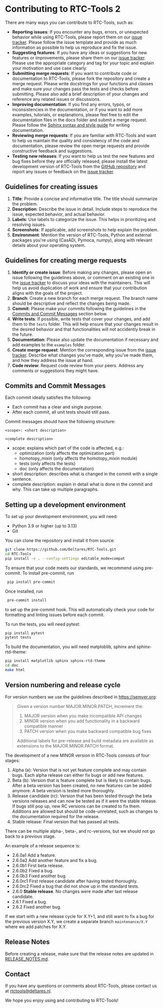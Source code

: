 # Contributing to RTC-Tools 2

There are many ways you can contribute to RTC-Tools, such as:

- **Reporting issues**: If you encounter any bugs, errors, or unexpected behavior while using RTC-Tools, 
please report them on our [issue tracker](https://github.com/deltares/rtc-tools/issues).
Please follow the issue template and provide as much information as possible to help us reproduce and fix the issue.
- **Suggesting features**: If you have any ideas or suggestions for new features or improvements, 
please share them on our [issue tracker](https://github.com/deltares/rtc-tools/issues).
Please use the appropriate category and tag for your topic and explain your motivation and use case clearly.
- **Submitting merge requests**: If you want to contribute code or documentation to RTC-Tools, 
please fork the repository and create a merge request.
Please write docstrings for your functions and classes and make sure your changes pass the tests and checks before submitting.
Please also add a brief description of your changes and reference any related issues or discussions.
- **Improving documentation**: If you find any errors, typos, or inconsistencies in the documentation,
 or if you want to add more examples, tutorials, or explanations, 
 please feel free to edit the documentation files in the docs folder and submit a merge request.
Please follow the [Sphinx syntax and style guide](https://www.sphinx-doc.org/en/master/usage/restructuredtext/basics.html) for writing documentation.
- **Reviewing merge requests**: If you are familiar with RTC-Tools and want to help us maintain the quality and consistency of the code and documentation,
 please review the open merge requests and provide constructive feedback and suggestions.
- **Testing new releases**: If you want to help us test the new features and bug fixes before they are officially released, 
please install the latest development version of RTC-Tools from the [GitHub repository](https://github.com/deltares/rtc-tools)
 and report any issues or feedback on the [issue tracker](https://github.com/deltares/rtc-tools/issues).

## Guidelines for creating issues
1. **Title**: Provide a concise and informative title. The title should summarize the problem.
2. **Description**: Describe the issue in detail. Include steps to reproduce the issue, expected behavior, and actual behavior.
3. **Labels**: Use labels to categorize the issue. This helps in prioritizing and resolving issues.
4. **Screenshots**: If applicable, add screenshots to help explain the problem.
5. **Environment**: Mention the version of RTC-Tools, Python and external packages you're using (CasADi, Pymoca, numpy), along with relevant details about your operating system.


## Guidelines for creating merge requests
1. **Identify or create issue**: Before making any changes,
please open an issue following the guidelines above,
or comment on an existing one in the
[issue tracker](https://github.com/deltares/rtc-tools/issues)
to discuss your ideas with the maintainers.
This will help us avoid duplication of work
and ensure that your contribution aligns with the goals of the project.
2. **Branch**: Create a new branch for each merge request. The branch name should be descriptive and reflect the changes being made.
3. **Commit**: Please make your commits following the guidelines in the [Commits and Commit Messages](#commits-and-commit-messages) section below.
4. **Write tests**: If possible, write tests that cover your changes, and add them to the `tests` folder.
This will help ensure that your changes result in the desired behavior and that functionalities will not accidently break in the future.
5. **Documentation**: Please also update the documentation if necessary and add examples to the `examples` folder.
6. **Create merge request**: Mention the corresponding issue from the [issue tracker](https://github.com/deltares/rtc-tools/issues).
Describe what changes you've made, why you've made them, and how they address the issue at hand.
7. **Code review**: Request code review from your peers. Address any comments or suggestions they might have.


## Commits and Commit Messages

Each commit ideally satisfies the following:

- Each commit has a clear and single purpose.
- After each commit, all unit tests should still pass.

Commit messages should have the following structure:

```text
<scope>: <short description>

<complete description>
```

- scope: explains which part of the code is affected, e.g.:
    - optimization (only affects the optimization part)
    - homotopy_mixin (only affects the homotopy_mixin module)
    - tests (only affects the tests)
    - doc (only affects the documentation)
- short description: describes what is changed in the commit with a single sentence.
- complete description: explain in detail what is done in the commit and why.
    This can take up multiple paragraphs.


## Setting up a development environment

To set up your development environment, you will need:

- Python 3.9 or higher (up to 3.13)
- Git

You can clone the repository and install it from source:

```bash
git clone https://github.com/Deltares/RTC-Tools.git
cd RTC-Tools
pip install -e . --config-settings editable_mode=compat
```

To ensure that your code meets our standards, we recommend using pre-commit.
To install pre-commit, run
```bash
 pip install pre-commit
 ```
Once installed, run
```bash
 pre-commit install
 ```
to set up the pre-commit hook. This will
automatically check your code for formatting and linting issues before each
commit.


To run the tests, you will need pytest:

```bash
pip install pytest
pytest tests
```

To build the documentation, you will need matploblib, sphinx and sphinx-rtd-theme:

```bash
pip install matplotlib sphinx sphinx-rtd-theme
cd doc
make html
```

## Version numbering and release cycle

For version numbers we use the guidelines described in <https://semver.org>:

> Given a version number MAJOR.MINOR.PATCH, increment the:
> 
> 1. MAJOR version when you make incompatible API changes
> 2. MINOR version when you add functionality in a backward compatible manner
> 3. PATCH version when you make backward compatible bug fixes
> 
> Additional labels for pre-release and build metadata are available
> as extensions to the MAJOR.MINOR.PATCH format.

The development of a new MINOR version in RTC-Tools consists of four stages:

1. Alpha (a): Version that is not yet feature complete and may contain bugs.
    Each alpha release can either fix bugs or add new features.
2. Beta (b): Version that is feature complete but is likely to contain bugs.
    After a beta version has been created, no new features can be added anymore.
    A beta version is tested more thoroughly.
3. Release candidate (rc): Version that has been tested through the beta versions releases
    and can now be tested as if it were the stable release.
    If bugs still pop up, new RC versions can be created to fix them.
    Additions are allowed but should be code-unrelated,
    such as changes to the documentation required for the release.
4. Stable release: Final version that has passed all tests.

There can be multiple alpha-, beta-, and rc-versions,
but we should not go back to a previous stage.

An example of a release sequence is:

- 2.6.0a1 Add a feature.
- 2.6.0a2 Add another feature and fix a bug.
- 2.6.0b1 First beta release.
- 2.6.0b2 Fixed a bug.
- 2.6.0b3 Fixed another bug.
- 2.6.0rc1 First release candidate after having tested thoroughly.
- 2.6.0rc2 Fixed a bug that did not show up in the standard tests.
- 2.6.0 **Stable release**.
    No changes were made after last release candidate.
- 2.6.1 Fixed a bug.
- 2.6.2 Fixed another bug.

If we start with a new release cycle for X.Y+1,
and still want to fix a bug for the previous version X.Y,
we create a separate branch `maintenance/X.Y` where we add patches for X.Y.

## Release Notes

Before creating a release, make sure that the release notes are updated in
[RELEASE_NOTES.md](RELEASE_NOTES.md).


## Contact

If you have any questions or comments about RTC-Tools, please contact us at rtctools@deltares.nl.

We hope you enjoy using and contributing to RTC-Tools!